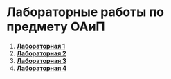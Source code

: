# Лабораторные работы по предмету ОАиП

1. **[Лабораторная 1](https://youtu.be/dQw4w9WgXcQ)**
2. **[Лабораторная 2](https://youtu.be/dQw4w9WgXcQ)**
3. **[Лабораторная 3](https://youtu.be/dQw4w9WgXcQ)**
4. **[Лабораторная 4](https://youtu.be/dQw4w9WgXcQ)**
